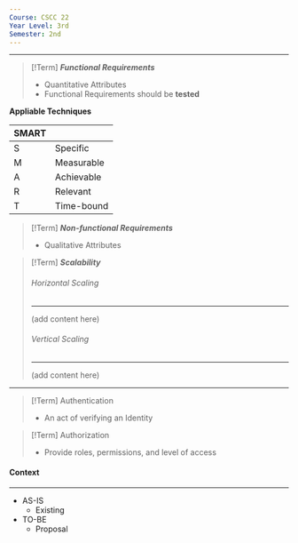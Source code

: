 ```yaml
---
Course: CSCC 22
Year Level: 3rd
Semester: 2nd
---
```

---

> [!Term] ***Functional Requirements***
> - Quantitative Attributes
> - Functional Requirements should be **tested** 

**Appliable Techniques**

| SMART |            |
| ----- | ---------- |
| S     | Specific   |
| M     | Measurable |
| A     | Achievable |
| R     | Relevant   |
| T     | Time-bound |

> [!Term] ***Non-functional Requirements***
> - Qualitative Attributes

> [!Term] ***Scalability***
> ###### Horizontal Scaling
> ---
> (add content here)
> ###### Vertical Scaling
> ---
> (add content here)
****

> [!Term] Authentication
> - An act of verifying an Identity

> [!Term] Authorization
>  - Provide roles, permissions, and level of access

#### Context
---
- AS-IS
	- Existing
- TO-BE
	- Proposal